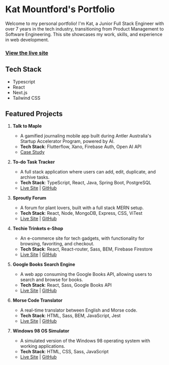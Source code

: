 # Kat Mountford's Portfolio

Welcome to my personal portfolio! I'm Kat, a Junior Full Stack Engineer with over 7 years in the tech industry, transitioning from Product Management to Software Engineering. This site showcases my work, skills, and experience in web development.

### [View the live site](https://www.katmountford.com/)

## Tech Stack

* Typescript
* React
* Next.js
* Tailwind CSS

## Featured Projects

1. **Talk to Maple**
   - A gamified journaling mobile app built during Antler Australia's Startup Accelerator Program, powered by AI.
   - **Tech Stack**: Flutterflow, Xano, Firebase Auth, Open AI API  
   - [Case Study](https://katmountford.com/talktomaple)

2. **To-do Task Tracker**
   - A full stack application where users can add, edit, duplicate, and archive tasks.
   - **Tech Stack**: TypeScript, React, Java, Spring Boot, PostgreSQL  
   - [Live Site](https://kats-todo-app.vercel.app/) | [GitHub](https://github.com/kvtrice/todo-app)

3. **Sproutly Forum**
   - A forum for plant lovers, built with a full stack MERN setup.
   - **Tech Stack**: React, Node, MongoDB, Express, CSS, ViTest  
   - [Live Site](https://sproutlyapp.vercel.app/) | [GitHub](https://github.com/kvtrice/sproutly-frontend)

4. **Techie Trinkets e-Shop**
   - An e-commerce site for tech gadgets, with functionality for browsing, favoriting, and checkout.
   - **Tech Stack**: React, React-router, Sass, BEM, Firebase Firestore  
   - [Live Site](https://techie-trinkets.vercel.app/) | [GitHub](https://github.com/kvtrice/techie-trinkets-eShop)

5. **Google Books Search Engine**
   - A web app consuming the Google Books API, allowing users to search and browse for books.
   - **Tech Stack**: React, Sass, Google Books API  
   - [Live Site](https://google-book-search-theta.vercel.app/) | [GitHub](https://github.com/kvtrice/books-search-engine)

6. **Morse Code Translator**
   - A real-time translator between English and Morse code.
   - **Tech Stack**: HTML, Sass, BEM, JavaScript, Jest  
   - [Live Site](https://morse-code-translator-ten.vercel.app/) | [GitHub](https://github.com/kvtrice/morse-code-translator)

7. **Windows 98 OS Simulator**
   - A simulated version of the Windows 98 operating system with working applications.
   - **Tech Stack**: HTML, CSS, Sass, JavaScript  
   - [Live Site](https://windows-98-os.vercel.app/) | [GitHub](https://github.com/kvtrice/windows-98-OS)